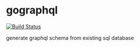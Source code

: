 # gographql
[![Build Status](https://travis-ci.org/kmulvey/gographql.svg?branch=master)](https://travis-ci.org/kmulvey/gographql)

generate graphql schema from existing sql database
